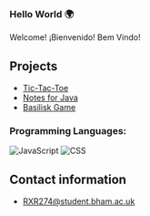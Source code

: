 ### Hello World   🌍  

Welcome! ¡Bienvenido! Bem Vindo! 

## Projects
* [Tic-Tac-Toe](https://github.com/hyperFounder/TicTacToe)
* [Notes for Java](https://github.com/hyperFounder/java-notes)
* [Basilisk Game](https://github.com/hyperFounder/Basilisk-Game)

### Programming Languages:


![JavaScript](https://img.shields.io/badge/-JavaScript-000000?style=flat&logo=javascript)
![CSS](https://img.shields.io/badge/-CSS-000000?style=flat&logo=css3)


## Contact information

- RXR274@student.bham.ac.uk

